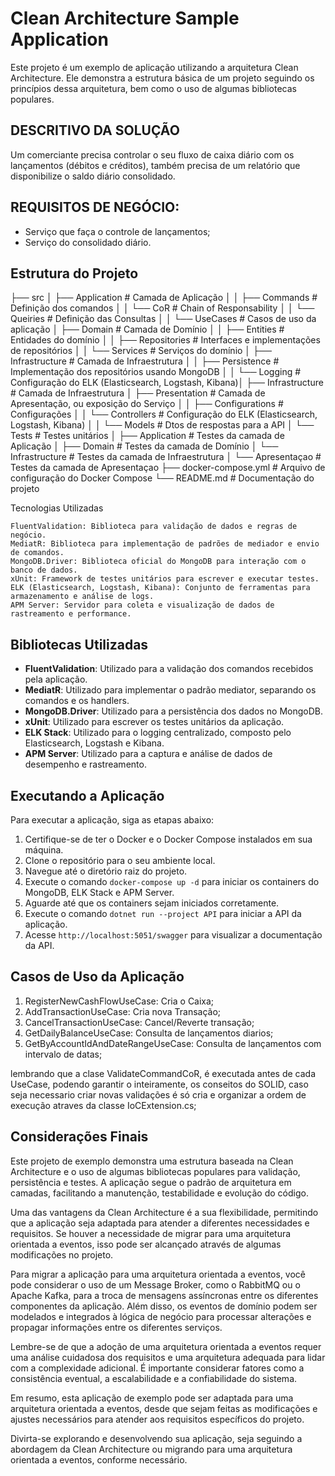 # Clean Architecture Sample Application

Este projeto é um exemplo de aplicação utilizando a arquitetura Clean Architecture. Ele demonstra a estrutura básica de um projeto seguindo os princípios dessa arquitetura, bem como o uso de algumas bibliotecas populares.

## DESCRITIVO DA SOLUÇÃO
Um comerciante precisa controlar o seu fluxo de caixa diário com os lançamentos
(débitos e créditos), também precisa de um relatório que disponibilize o saldo
diário consolidado.

## REQUISITOS DE NEGÓCIO:
- Serviço que faça o controle de lançamentos;
- Serviço do consolidado diário.


## Estrutura do Projeto

├── src
│   ├── Application                 # Camada de Aplicação
│   │   ├── Commands                # Definição dos comandos
│   │   └── CoR                     # Chain of Responsability
│   │   └── Queiries                # Definição das Consultas
│   │   └── UseCases                # Casos de uso da aplicação
│   ├── Domain                      # Camada de Domínio
│   │   ├── Entities                # Entidades do domínio
│   │   ├── Repositories            # Interfaces e implementações de repositórios
│   │   └── Services                # Serviços do domínio
│   ├── Infrastructure              # Camada de Infraestrutura
│   │   ├── Persistence             # Implementação dos repositórios usando MongoDB
│   │   └── Logging                 # Configuração do ELK (Elasticsearch, Logstash, Kibana)│   ├── Infrastructure              # Camada de Infraestrutura
│   ├── Presentation                # Camada de Apresentação, ou exposição do Serviço
│   │   ├── Configurations          # Configurações
│   │   └── Controllers             # Configuração do ELK (Elasticsearch, Logstash, Kibana)
│   │   └── Models                  # Dtos de respostas para a API
│   └── Tests                       # Testes unitários
│       ├── Application             # Testes da camada de Aplicação
│       ├── Domain                  # Testes da camada de Domínio
│       └── Infrastructure          # Testes da camada de Infraestrutura
│       └── Apresentaçao          # Testes da camada de Apresentaçao
├── docker-compose.yml              # Arquivo de configuração do Docker Compose
└── README.md                       # Documentação do projeto

Tecnologias Utilizadas

    FluentValidation: Biblioteca para validação de dados e regras de negócio.
    MediatR: Biblioteca para implementação de padrões de mediador e envio de comandos.
    MongoDB.Driver: Biblioteca oficial do MongoDB para interação com o banco de dados.
    xUnit: Framework de testes unitários para escrever e executar testes.
    ELK (Elasticsearch, Logstash, Kibana): Conjunto de ferramentas para armazenamento e análise de logs.
    APM Server: Servidor para coleta e visualização de dados de rastreamento e performance.

## Bibliotecas Utilizadas

- **FluentValidation**: Utilizado para a validação dos comandos recebidos pela aplicação.
- **MediatR**: Utilizado para implementar o padrão mediator, separando os comandos e os handlers.
- **MongoDB.Driver**: Utilizado para a persistência dos dados no MongoDB.
- **xUnit**: Utilizado para escrever os testes unitários da aplicação.
- **ELK Stack**: Utilizado para o logging centralizado, composto pelo Elasticsearch, Logstash e Kibana.
- **APM Server**: Utilizado para a captura e análise de dados de desempenho e rastreamento.


## Executando a Aplicação

Para executar a aplicação, siga as etapas abaixo:

1. Certifique-se de ter o Docker e o Docker Compose instalados em sua máquina.
2. Clone o repositório para o seu ambiente local.
3. Navegue até o diretório raiz do projeto.
4. Execute o comando `docker-compose up -d` para iniciar os containers do MongoDB, ELK Stack e APM Server.
5. Aguarde até que os containers sejam iniciados corretamente.
6. Execute o comando `dotnet run --project API` para iniciar a API da aplicação.
7. Acesse `http://localhost:5051/swagger` para visualizar a documentação da API.

## Casos de Uso da Aplicação

1. RegisterNewCashFlowUseCase: Cria o Caixa;
2. AddTransactionUseCase: Cria nova Transação;
3. CancelTransactionUseCase: Cancel/Reverte transação;
4. GetDailyBalanceUseCase: Consulta de lançamentos diarios;
5. GetByAccountIdAndDateRangeUseCase: Consulta de lançamentos com intervalo de datas;

lembrando que a clase ValidateCommandCoR, é executada antes de cada UseCase, podendo garantir o inteiramente, os conseitos do SOLID,
caso seja necessario criar novas validações é só cria e organizar a ordem de execução atraves da classe IoCExtension.cs;


## Considerações Finais

Este projeto de exemplo demonstra uma estrutura baseada na Clean Architecture e o uso de algumas bibliotecas populares para validação, persistência e testes. A aplicação segue o padrão de arquitetura em camadas, facilitando a manutenção, testabilidade e evolução do código.

Uma das vantagens da Clean Architecture é a sua flexibilidade, permitindo que a aplicação seja adaptada para atender a diferentes necessidades e requisitos. Se houver a necessidade de migrar para uma arquitetura orientada a eventos, isso pode ser alcançado através de algumas modificações no projeto.

Para migrar a aplicação para uma arquitetura orientada a eventos, você pode considerar o uso de um Message Broker, como o RabbitMQ ou o Apache Kafka, para a troca de mensagens assíncronas entre os diferentes componentes da aplicação. Além disso, os eventos de domínio podem ser modelados e integrados à lógica de negócio para processar alterações e propagar informações entre os diferentes serviços.

Lembre-se de que a adoção de uma arquitetura orientada a eventos requer uma análise cuidadosa dos requisitos e uma arquitetura adequada para lidar com a complexidade adicional. É importante considerar fatores como a consistência eventual, a escalabilidade e a confiabilidade do sistema.

Em resumo, esta aplicação de exemplo pode ser adaptada para uma arquitetura orientada a eventos, desde que sejam feitas as modificações e ajustes necessários para atender aos requisitos específicos do projeto.

Divirta-se explorando e desenvolvendo sua aplicação, seja seguindo a abordagem da Clean Architecture ou migrando para uma arquitetura orientada a eventos, conforme necessário.
